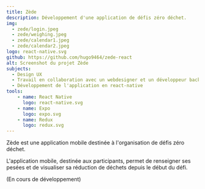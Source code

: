 ```yaml
---
title: Zède
description: Développement d'une application de défis zéro déchet.
img: 
  - zede/login.jpeg
  - zede/weighing.jpeg
  - zede/calendar1.jpeg
  - zede/calendar2.jpeg
logo: react-native.svg
github: https://github.com/hugo9464/zede-react
alt: Screenshot du projet Zède
subjects:
  - Design UX
  - Travail en collaboration avec un webdesigner et un développeur backend
  - Développement de l'application en react-native
tools:
    - name: React Native
      logo: react-native.svg
    - name: Expo
      logo: expo.svg
    - name: Redux
      logo: redux.svg
---
```


Zède est une application mobile destinée à l'organisation de défis zéro déchet.

L'application mobile, destinée aux participants, permet de renseigner ses pesées et de visualiser sa réduction de déchets depuis le début du défi.

(En cours de développement)